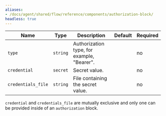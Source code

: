 ```yaml
---
aliases:
- /docs/agent/shared/flow/reference/components/authorization-block/
headless: true
---
```


Name | Type | Description | Default | Required
---- | ---- | ----------- | ------- | --------
`type` | `string` | Authorization type, for example, "Bearer". | | no
`credential` | `secret` | Secret value. | | no
`credentials_file` | `string` | File containing the secret value. | | no

`credential` and `credentials_file` are mutually exclusive and only one can be
provided inside of an `authorization` block.
